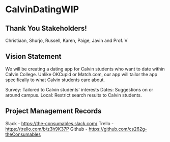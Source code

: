 # CalvinDatingWIP

Thank You Stakeholders!
------------------------
Christiaan, Shurjo, Russell, Karen, Paige, Javin and Prof. V

Vision Statement
------------------------
We will be creating a dating app for Calvin students who want to date within Calvin College. Unlike OKCupid or Match.com, our app will tailor the app specifically to what Calvin students care about.

Survey: Tailored to Calvin students' interests
Dates: Suggestions on or around campus.
Local: Restrict search results to Calvin students.

Project Management Records
------------------------
Slack  - https://the-consumables.slack.com/
Trello - https://trello.com/b/z3h9K37P
Github - https://github.com/cs262g-theConsumables
